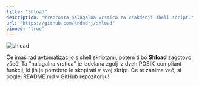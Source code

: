 ```yaml
---
title: "Shload"
description: "Preprosta nalagalna vrstica za vsakdanji shell script."
url: "https://github.com/kndndrj/shload"
pinned: "true"
---
```


![shload](/images/shload.gif)

Če imaš rad avtomatizacijo s shell skriptami, potem ti bo **Shload** zagotovo
všeč! Ta "nalagalna vrstica" je izdelana zgolj iz dveh POSIX-compliant funkcij,
ki jih je potrebno le skopirati v svoj skript. Če te zanima več, si poglej
README.md v GitHub repozitoriju!
